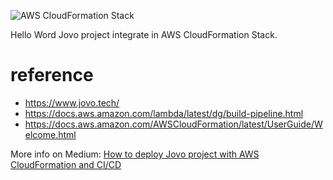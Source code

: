![AWS CloudFormation Stack](https://cdn-images-1.medium.com/max/2400/1*exfeKVoOehOPTYSIARGPZA.png)


Hello Word Jovo project integrate in AWS CloudFormation Stack.

# reference
* https://www.jovo.tech/
* https://docs.aws.amazon.com/lambda/latest/dg/build-pipeline.html
* https://docs.aws.amazon.com/AWSCloudFormation/latest/UserGuide/Welcome.html

More info on Medium: [How to deploy Jovo project with AWS CloudFormation and CI/CD](https://medium.com/shirkalab/how-to-deploy-a-jovo-project-with-aws-cloudformation-and-ci-cd-5e32c47a21ce)
